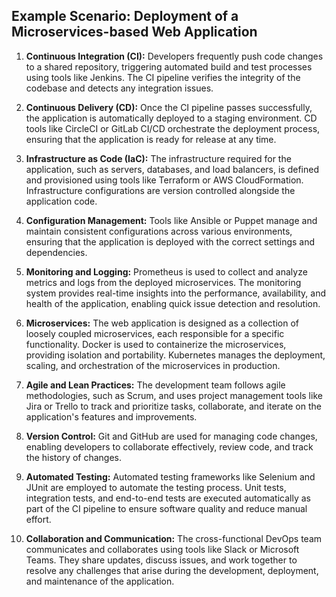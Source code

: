 ## Example Scenario: Deployment of a Microservices-based Web Application

1. **Continuous Integration (CI):** Developers frequently push code changes to a shared repository, triggering automated build and test processes using tools like Jenkins. The CI pipeline verifies the integrity of the codebase and detects any integration issues.

2. **Continuous Delivery (CD):** Once the CI pipeline passes successfully, the application is automatically deployed to a staging environment. CD tools like CircleCI or GitLab CI/CD orchestrate the deployment process, ensuring that the application is ready for release at any time.

3. **Infrastructure as Code (IaC):** The infrastructure required for the application, such as servers, databases, and load balancers, is defined and provisioned using tools like Terraform or AWS CloudFormation. Infrastructure configurations are version controlled alongside the application code.

4. **Configuration Management:** Tools like Ansible or Puppet manage and maintain consistent configurations across various environments, ensuring that the application is deployed with the correct settings and dependencies.

5. **Monitoring and Logging:** Prometheus is used to collect and analyze metrics and logs from the deployed microservices. The monitoring system provides real-time insights into the performance, availability, and health of the application, enabling quick issue detection and resolution.

6. **Microservices:** The web application is designed as a collection of loosely coupled microservices, each responsible for a specific functionality. Docker is used to containerize the microservices, providing isolation and portability. Kubernetes manages the deployment, scaling, and orchestration of the microservices in production.

7. **Agile and Lean Practices:** The development team follows agile methodologies, such as Scrum, and uses project management tools like Jira or Trello to track and prioritize tasks, collaborate, and iterate on the application's features and improvements.

8. **Version Control:** Git and GitHub are used for managing code changes, enabling developers to collaborate effectively, review code, and track the history of changes.

9. **Automated Testing:** Automated testing frameworks like Selenium and JUnit are employed to automate the testing process. Unit tests, integration tests, and end-to-end tests are executed automatically as part of the CI pipeline to ensure software quality and reduce manual effort.

10. **Collaboration and Communication:** The cross-functional DevOps team communicates and collaborates using tools like Slack or Microsoft Teams. They share updates, discuss issues, and work together to resolve any challenges that arise during the development, deployment, and maintenance of the application.
